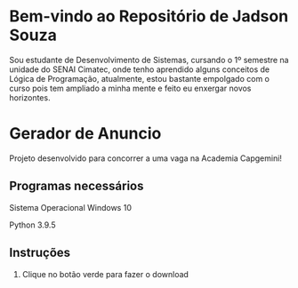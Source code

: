 # Bem-vindo ao Repositório de Jadson Souza
 Sou estudante de Desenvolvimento de Sistemas, cursando o 1º semestre
 na unidade do SENAI Cimatec, onde tenho aprendido alguns conceitos de
 Lógica de Programação, atualmente, estou bastante empolgado com o curso
 pois tem ampliado a minha mente e feito eu enxergar novos horizontes.

# Gerador de Anuncio
 Projeto desenvolvido para concorrer a uma vaga na Academia Capgemini!
 
## Programas necessários
 Sistema Operacional Windows 10
 
 Python 3.9.5
 
## Instruções
1. Clique no botão verde para fazer o download


